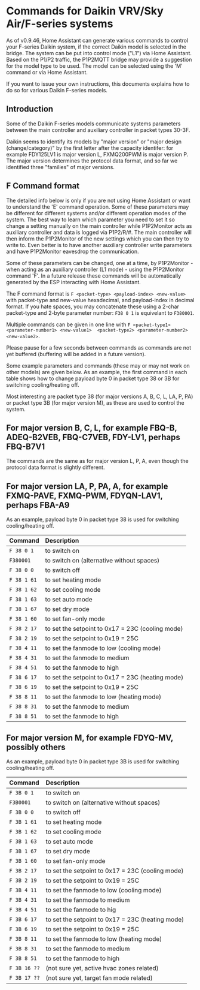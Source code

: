 # Commands for Daikin VRV/Sky Air/F-series systems

As of v0.9.46, Home Assistant can generate various commands to control your F-series Daikin system, if the correct Daikin model is selected in the bridge. The system can be put into control mode ("L1") via Home Assistant. Based on the P1/P2 traffic, the P1P2MQTT bridge may provide a suggestion for the model type to be used. The model can be selected using the 'M' command or via Home Assistant.

If you want to issue your own instructions, this documents explains how to do so for various Daikin F-series models.

## Introduction

Some of the Daikin F-series models communicate systems parameters between the main controller and auxiliary controller in packet types 30-3F.

Daikin seems to identify its models by "major version" or "major design (change/category)" by the first letter after the capacity identifer: for example FDY125LV1 is major version L, FXMQ200PWM is major version P. The major version determines the protocol data format, and so far we identified three "families" of major versions.

## F Command format

The detailed info below is only if you are not using Home Assistant or want to understand the 'E' command operation. Some of these parameters may be different for different systems and/or different operation modes of the system. The best way to learn which parameter you need to set it so change a setting manually on the main controller while P1P2Monitor acts as auxiliary controller and data is logged via P1P2/R/#.  The main controller will then inform the P1P2Monitor of the new settings which you can then try to write to. Even better is to have another auxiliary controller write parameters and have P1P2Monitor eavesdrop the communication.

Some of these parameters can be changed, one at a time, by P1P2Monitor - when acting as an auxiliary controller (L1 mode) - using the P1P2Monitor command 'F'. In a future release these commands will be automatically generated by the ESP interacting with Home Assistant.

The F command format is
`F <packet-type> <payload-index> <new-value>`
with packet-type and new-value hexadecimal, and payload-index in decimal format. If you hate spaces, you may concatenate these using a 2-char packet-type and 2-byte parameter number: `F38 0 1` is equivelant to `F380001`.

Multiple commands can be given in one line with `F <packet-type1> <parameter-number1> <new-value1>  <packet-type2> <parameter-number2> <new-value2>`.

Please pause for a few seconds between commands as commands are not yet buffered (buffering will be added in a future version).

Some example parameters and commands (these may or may not work on other models) are given below. As an example, the first command in each table shows how to change payload byte 0 in packet type 38 or 3B for switching cooling/heating off.

Most interesting are packet type 38 (for major versions A, B, C, L, LA, P, PA) or packet type 3B (for major version M), as these are used to control the system.

## For major version B, C, L, for example FBQ-B, ADEQ-B2VEB, FBQ-C7VEB, FDY-LV1, perhaps FBQ-B7V1

The commands are the same as for major version L, P, A, even though the protocol data format is slightly different.

## For major version LA, P, PA, A, for example FXMQ-PAVE, FXMQ-PWM, FDYQN-LAV1, perhaps FBA-A9

As an example, payload byte 0 in packet type 38 is used for switching cooling/heating off.

| Command  | Description                                        |
|:---------|:-----------------------------------------------
| `F 38 0 1`   | to switch on
| `F380001`    | to switch on (alternative without spaces)
| `F 38 0 0`   | to switch off
| `F 38 1 61`  | to set heating mode
| `F 38 1 62`  | to set cooling mode
| `F 38 1 63`  | to set auto mode
| `F 38 1 67`  | to set dry mode
| `F 38 1 60`  | to set fan-only mode
| `F 38 2 17`  | to set the setpoint to 0x17 = 23C (cooling mode)
| `F 38 2 19`  | to set the setpoint to 0x19 = 25C
| `F 38 4 11`  | to set the fanmode to low         (cooling mode)
| `F 38 4 31`  | to set the fanmode to medium
| `F 38 4 51`  | to set the fanmode to high
| `F 38 6 17`  | to set the setpoint to 0x17 = 23C (heating mode)
| `F 38 6 19`  | to set the setpoint to 0x19 = 25C
| `F 38 8 11`  | to set the fanmode to low         (heating mode)
| `F 38 8 31`  | to set the fanmode to medium
| `F 38 8 51`  | to set the fanmode to high

## For major version M, for example FDYQ-MV, possibly others

As an example, payload byte 0 in packet type 3B is used for switching cooling/heating off.

| Command  | Description                                        |
|:---------|:-----------------------------------------------
| `F 3B 0 1`   | to switch on
| `F3B0001`    | to switch on (alternative without spaces)
| `F 3B 0 0`   | to switch off
| `F 3B 1 61`  | to set heating mode
| `F 3B 1 62`  | to set cooling mode
| `F 3B 1 63`  | to set auto mode
| `F 3B 1 67`  | to set dry mode
| `F 3B 1 60`  | to set fan-only mode
| `F 3B 2 17`  | to set the setpoint to 0x17 = 23C (cooling mode)
| `F 3B 2 19`  | to set the setpoint to 0x19 = 25C
| `F 3B 4 11`  | to set the fanmode to low         (cooling mode)
| `F 3B 4 31`  | to set the fanmode to medium
| `F 3B 4 51`  | to set the fanmode to hig
| `F 3B 6 17`  | to set the setpoint to 0x17 = 23C (heating mode)
| `F 3B 6 19`  | to set the setpoint to 0x19 = 25C
| `F 3B 8 11`  | to set the fanmode to low         (heating mode)
| `F 3B 8 31`  | to set the fanmode to medium
| `F 3B 8 51`  | to set the fanmode to high
| `F 3B 16 ??` | (not sure yet, active hvac zones related)
| `F 3B 17 ??` | (not sure yet, target fan mode related)

